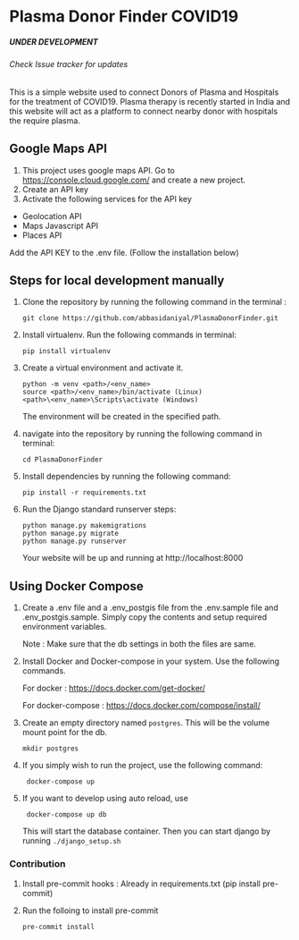 # Plasma Donor Finder COVID19

##### UNDER DEVELOPMENT

###### Check Issue tracker for updates

This is a simple website used to connect Donors of Plasma and Hospitals for the treatment of COVID19. Plasma therapy is recently started in India and this website will act as a platform to connect nearby donor with hospitals the require plasma.

## Google Maps API

1. This project uses google maps API. Go to https://console.cloud.google.com/ and create a new project.
2. Create an API key
3. Activate the following services for the API key

- Geolocation API
- Maps Javascript API
- Places API

Add the API KEY to the .env file. (Follow the installation below)

## Steps for local development manually

1. Clone the repository by running the following command in the terminal :

   ```shell
   git clone https://github.com/abbasidaniyal/PlasmaDonorFinder.git
   ```

2. Install virtualenv. Run the following commands in terminal:
   ```shell
   pip install virtualenv
   ```
3. Create a virtual environment and activate it.

   ```shell
   python -m venv <path>/<env_name>
   source <path>/<env_name>/bin/activate (Linux)
   <path>\<env_name>\Scripts\activate (Windows)
   ```

   The environment will be created in the specified path.

4. navigate into the repository by running the following command in terminal:
   ```shell
   cd PlasmaDonorFinder
   ```
5. Install dependencies by running the following command:
   ```shell
   pip install -r requirements.txt
   ```
6. Run the Django standard runserver steps:
   ```shell
   python manage.py makemigrations
   python manage.py migrate
   python manage.py runserver
   ```
   Your website will be up and running at http://localhost:8000

## Using Docker Compose

1.  Create a .env file and a .env_postgis file from the .env.sample file and .env_postgis.sample. Simply copy the contents and setup required environment variables.

    Note : Make sure that the db settings in both the files are same.

2.  Install Docker and Docker-compose in your system. Use the following commands.

    For docker : https://docs.docker.com/get-docker/

    For docker-compose : https://docs.docker.com/compose/install/

3.  Create an empty directory named `postgres`. This will be the volume mount point for the db.
    ```shell script
    mkdir postgres
    ```
4.  If you simply wish to run the project, use the following command:

    ```shell script
     docker-compose up
    ```

5.  If you want to develop using auto reload, use

    ```shell script
     docker-compose up db
    ```

    This will start the database container. Then you can start django by running `./django_setup.sh`

### Contribution

1.  Install pre-commit hooks : Already in requirements.txt (pip install pre-commit)
2.  Run the folloing to install pre-commit

    ```shell script
    pre-commit install
    ```
